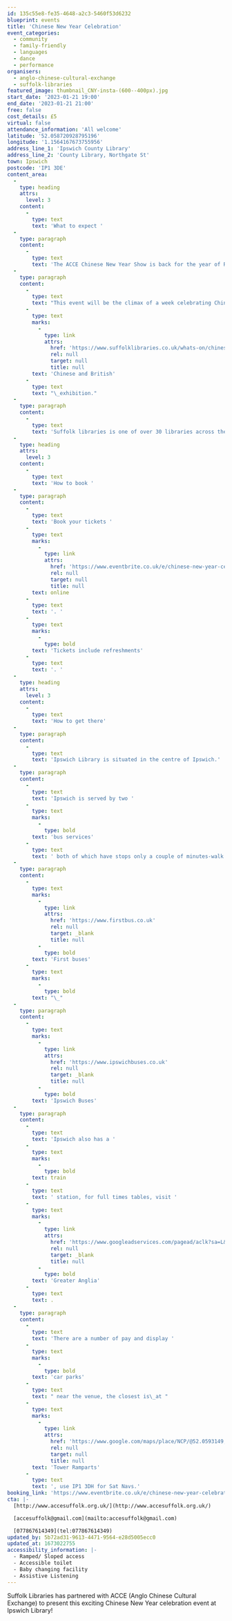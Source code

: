 ```yaml
---
id: 135c55e8-fe35-4648-a2c3-5460f53d6232
blueprint: events
title: 'Chinese New Year Celebration'
event_categories:
  - community
  - family-friendly
  - languages
  - dance
  - performance
organisers:
  - anglo-chinese-cultural-exchange
  - suffolk-libraries
featured_image: thumbnail_CNY-insta-(600--400px).jpg
start_date: '2023-01-21 19:00'
end_date: '2023-01-21 21:00'
free: false
cost_details: £5
virtual: false
attendance_information: 'All welcome'
latitude: '52.058720928795196'
longitude: '1.1564167673755956'
address_line_1: 'Ipswich County Library'
address_line_2: 'County Library, Northgate St'
town: Ipswich
postcode: 'IP1 3DE'
content_area:
  -
    type: heading
    attrs:
      level: 3
    content:
      -
        type: text
        text: 'What to expect '
  -
    type: paragraph
    content:
      -
        type: text
        text: 'The ACCE Chinese New Year Show is back for the year of Rabbit in 2023! Our line-up this year is as diverse and distinctive as ever, featuring a plethora of oriental performances for you to enjoy, such as performances from Hong Kong Chinese Orchestra, Lion Dance, Wing Chun Kung Fu, Tai Chi sword, Chinese Drumming and Chinese National Dance, singing and much more with our local talent.'
  -
    type: paragraph
    content:
      -
        type: text
        text: "This event will be the climax of a week celebrating Chinese and British communities, as part of our\_"
      -
        type: text
        marks:
          -
            type: link
            attrs:
              href: 'https://www.suffolklibraries.co.uk/whats-on/chinese-painting-workshop'
              rel: null
              target: null
              title: null
        text: 'Chinese and British'
      -
        type: text
        text: "\_exhibition."
  -
    type: paragraph
    content:
      -
        type: text
        text: 'Suffolk libraries is one of over 30 libraries across the UK highlighting the rich history of Chinese British communities as part of the Living Knowledge Network, a UK-wide partnership of National and public libraries.'
  -
    type: heading
    attrs:
      level: 3
    content:
      -
        type: text
        text: 'How to book '
  -
    type: paragraph
    content:
      -
        type: text
        text: 'Book your tickets '
      -
        type: text
        marks:
          -
            type: link
            attrs:
              href: 'https://www.eventbrite.co.uk/e/chinese-new-year-celebration-tickets-474020276407'
              rel: null
              target: null
              title: null
        text: online
      -
        type: text
        text: '. '
      -
        type: text
        marks:
          -
            type: bold
        text: 'Tickets include refreshments'
      -
        type: text
        text: '. '
  -
    type: heading
    attrs:
      level: 3
    content:
      -
        type: text
        text: 'How to get there'
  -
    type: paragraph
    content:
      -
        type: text
        text: 'Ipswich Library is situated in the centre of Ipswich.'
  -
    type: paragraph
    content:
      -
        type: text
        text: 'Ipswich is served by two '
      -
        type: text
        marks:
          -
            type: bold
        text: 'bus services'
      -
        type: text
        text: ' both of which have stops only a couple of minutes-walk from the venue:'
  -
    type: paragraph
    content:
      -
        type: text
        marks:
          -
            type: link
            attrs:
              href: 'https://www.firstbus.co.uk'
              rel: null
              target: _blank
              title: null
          -
            type: bold
        text: 'First buses'
      -
        type: text
        marks:
          -
            type: bold
        text: "\_"
  -
    type: paragraph
    content:
      -
        type: text
        marks:
          -
            type: link
            attrs:
              href: 'https://www.ipswichbuses.co.uk'
              rel: null
              target: _blank
              title: null
          -
            type: bold
        text: 'Ipswich Buses'
  -
    type: paragraph
    content:
      -
        type: text
        text: 'Ipswich also has a '
      -
        type: text
        marks:
          -
            type: bold
        text: train
      -
        type: text
        text: ' station, for full times tables, visit '
      -
        type: text
        marks:
          -
            type: link
            attrs:
              href: 'https://www.googleadservices.com/pagead/aclk?sa=L&ai=DChcSEwiO8N3i9b75AhVK7O0KHZiPB4cYABAAGgJkZw&ae=2&ohost=www.google.com&cid=CAESauD2nHrJiEa5SYCy9SQd0UI8YZ8VDyCC12MTDhByjOzoibMzdZLQqLjMUvsZ9M4bTPZm3JugmeLpa7C2z_16ntILhU1DhC50NZqg0JxJOdud38nXbTi3a2qB6TorWxbuXJZo0dRFdMtIuRk&sig=AOD64_0ZNncVFsLKSZX4cGdzF-seYXAsKg&q&adurl&ved=2ahUKEwiN_9Xi9b75AhUKgFwKHb8wBNwQ0Qx6BAgDEAE&nis=8&dct=1'
              rel: null
              target: _blank
              title: null
          -
            type: bold
        text: 'Greater Anglia'
      -
        type: text
        text: .
  -
    type: paragraph
    content:
      -
        type: text
        text: 'There are a number of pay and display '
      -
        type: text
        marks:
          -
            type: bold
        text: 'car parks'
      -
        type: text
        text: " near the venue, the closest is\_at "
      -
        type: text
        marks:
          -
            type: link
            attrs:
              href: 'https://www.google.com/maps/place/NCP/@52.0593149,1.1501844,17z/data=!3m1!4b1!4m5!3m4!1s0x47d9a1c9a95912e5:0x2ed13c9dfb6c3e83!8m2!3d52.0593149!4d1.1523731'
              rel: null
              target: null
              title: null
        text: 'Tower Ramparts'
      -
        type: text
        text: ', use IP1 3DH for Sat Navs.'
booking_link: 'https://www.eventbrite.co.uk/e/chinese-new-year-celebration-tickets-474020276407'
cta: |-
  [http://www.accesuffolk.org.uk/](http://www.accesuffolk.org.uk/)

  [accesuffolk@gmail.com](mailto:accesuffolk@gmail.com)

  [077867614349](tel:077867614349)
updated_by: 5b72ad31-9613-4471-9564-e28d5005ecc0
updated_at: 1673022755
accessibility_information: |-
  - Ramped/ Sloped access
  - Accessible toilet
  - Baby changing facility
  - Assistive Listening
---
```

Suffolk Libraries has partnered with ACCE (Anglo Chinese Cultural Exchange) to present this exciting Chinese New Year celebration event at Ipswich Library!